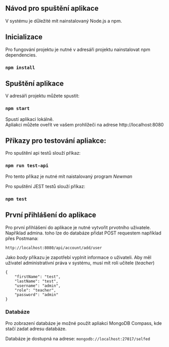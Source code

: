 ## Návod pro spuštění aplikace

V systému je důležité mít nainstalovaný Node.js a npm.



## Inicializace
Pro fungování projektu je nutné v adresáři projektu nainstalovat npm dependencies.

### `npm install`


## Spuštění aplikace

V adresáři projektu můžete spustit:

### `npm start`

Spustí aplikaci lokálně.<br />
Apliakci můžete oveřít ve vašem prohlížeči na adrese http://localhost:8080

## Příkazy pro testování apliakce: 

Pro spuštění api testů slouží příkaz:

### `npm run test-api`

Pro tento příkaz je nutné mít naistalovaný program *Newman*

Pro spuštění JEST testů slouží příkaz:

### `npm test`



## První přihlášení do aplikace
Pro první přihlášení do aplikace je nutné vytvořit prvotního uživatele. Například admina.
toho lze do databáze přidat POST requestem například přes Postmana: 
```
http://localhost:8080/api/account/add/user
```
Jako *body* příkazu je zapotřebí vyplnit informace o uživateli. Aby měl uživatel administrativní práva v systému, musí mít roli učitele (*teacher*)
```
{
    "firstName": "test",
    "lastName": "test",
    "username": "admin",
    "role": "teacher",
    "password": "admin"
}
```
### Databáze

Pro zobrazení databáze je možné použít apliakci MongoDB Compass, kde stačí zadat adresu databáze.

Databáze je dostupná na adrese: 
`mongodb://localhost:27017/selfed`


